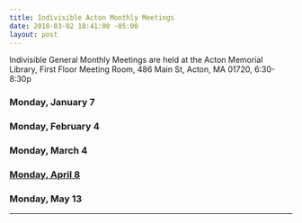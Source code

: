 ```yaml
---
title: Indivisible Acton Monthly Meetings
date: 2018-03-02 18:41:00 -05:00
layout: post
---
```


Indivisible General Monthly Meetings are held at the
Acton Memorial Library, First Floor Meeting Room, 486 Main St, Acton, MA 01720, 6:30-8:30p

### Monday, January 7

### Monday, February 4

### Monday, March 4

### [Monday, April 8](/uploads/IMG_5D0D5377F08A-1-068de6.jpeg)

### Monday, May 13

---